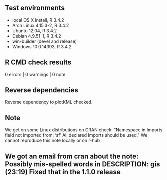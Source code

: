 ## Test environments
* local OS X install, R 3.4.2
* Arch Linux 4.15.3-2, R 3.4.2
* Ubuntu 12.04,  R 3.4.2
* Debian 4.9.51-1, R 3.4.2
* win-builder (devel and release)
* Windows 10.0.14393, R 3.4.2

## R CMD check results

0 errors | 0 warnings | 0 note

## Reverse dependencies

Reverse dependency to plotKML checked.

## Note
We get on some Linux distributions on CRAN check:
"Namespace in Imports field not imported from: ‘sf’ 
All declared Imports should be used."
We cannot reproduce this note locally or on r-hub

We got an email from cran about the note:
Possibly mis-spelled words in DESCRIPTION: gis (23:19)
Fixed that in the 1.1.0 release
---
